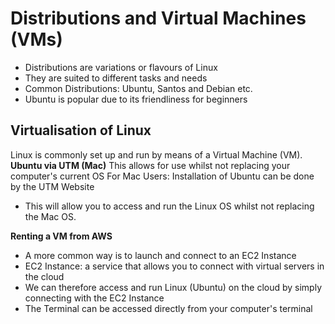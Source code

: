 # Distributions and Virtual Machines (VMs)

- Distributions are variations or flavours of Linux
- They are suited to different tasks and needs
- Common Distributions: Ubuntu, Santos and Debian etc.
- Ubuntu is popular due to its friendliness for beginners

## Virtualisation of Linux

Linux is commonly set up and run by means of a Virtual Machine (VM). 
**Ubuntu via UTM (Mac)**
This allows for use whilst not replacing your computer's current OS
For Mac Users: Installation of Ubuntu can be done by the UTM Website

- This will allow you to access and run the Linux OS whilst not replacing the Mac OS.

**Renting a VM from AWS**
- A more common way is to launch and connect to an EC2 Instance
- EC2 Instance: a service that allows you to connect with virtual servers in the cloud
- We can therefore access and run Linux (Ubuntu) on the cloud by simply connecting with the EC2 Instance
- The Terminal can be accessed directly from your computer's terminal

